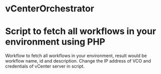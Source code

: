 # vCenterOrchestrator
# Script to fetch all workflows in your environment using PHP
Workflow to fetch all workflows in your environment, result would be workflow name, id and description. 
Change the IP address of VCO and credentials of vCenter server in script.
